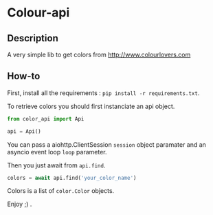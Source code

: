 # Colour-api
## Description

A very simple lib to get colors from http://www.colourlovers.com

## How-to

First, install all the requirements : `pip install -r requirements.txt`.

To retrieve colors you should first instanciate an api object.

```python
from color_api import Api

api = Api()
```

You can pass a aiohttp.ClientSession `session` object paramater and an asyncio
event loop `loop` parameter.

Then you just await from `api.find`.

```python
colors = await api.find('your_color_name')
```

Colors is a list of `color.Color` objects.

Enjoy ;) .
